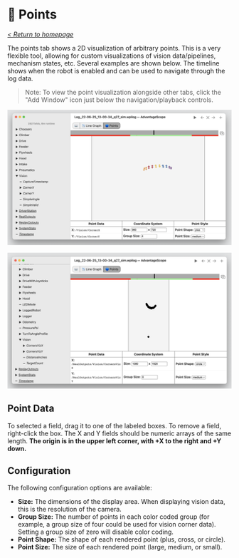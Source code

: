 # 🔵 Points

_[< Return to homepage](/docs/INDEX.md)_

The points tab shows a 2D visualization of arbitrary points. This is a very flexible tool, allowing for custom visualizations of vision data/pipelines, mechanism states, etc. Several examples are shown below. The timeline shows when the robot is enabled and can be used to navigate through the log data.

> Note: To view the point visualization alongside other tabs, click the "Add Window" icon just below the navigation/playback controls.

![Point tab example #1](/docs/resources/points/points-1.png)

![Point tab example #2](/docs/resources/points/points-2.png)

## Point Data

To selected a field, drag it to one of the labeled boxes. To remove a field, right-click the box. The X and Y fields should be numeric arrays of the same length. **The origin is in the upper left corner, with +X to the right and +Y down.**

## Configuration

The following configuration options are available:

- **Size:** The dimensions of the display area. When displaying vision data, this is the resolution of the camera.
- **Group Size:** The number of points in each color coded group (for example, a group size of four could be used for vision corner data). Setting a group size of zero will disable color coding.
- **Point Shape:** The shape of each rendered point (plus, cross, or circle).
- **Point Size:** The size of each rendered point (large, medium, or small).
